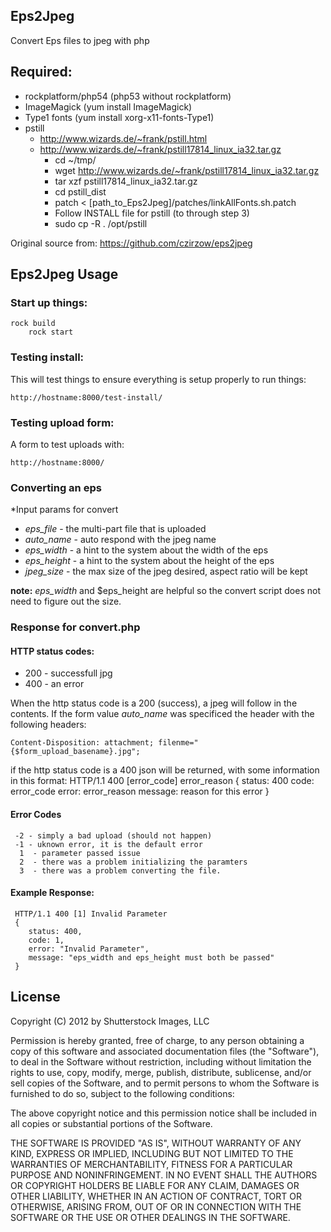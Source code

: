 ## Eps2Jpeg

Convert Eps files to jpeg with php

## Required: 
 * rockplatform/php54 (php53 without rockplatform)
 * ImageMagick (yum install ImageMagick)
 * Type1 fonts (yum install xorg-x11-fonts-Type1)
 * pstill 
   * http://www.wizards.de/~frank/pstill.html
   * http://www.wizards.de/~frank/pstill17814_linux_ia32.tar.gz
	 * cd ~/tmp/
	 * wget http://www.wizards.de/~frank/pstill17814_linux_ia32.tar.gz
	 * tar xzf pstill17814_linux_ia32.tar.gz 
	 * cd pstill_dist
	 * patch < [path_to_Eps2Jpeg]/patches/linkAllFonts.sh.patch
	 * Follow INSTALL file for pstill (to through step 3)
	 * sudo cp -R . /opt/pstill


Original source from: https://github.com/czirzow/eps2jpeg


## Eps2Jpeg Usage

### Start up things:
    rock build
		rock start


### Testing install:
This will test things to ensure everything is setup properly to run things:

    http://hostname:8000/test-install/

### Testing upload form:
A form to test uploads with:

    http://hostname:8000/

### Converting an eps

*Input params for convert

* *eps_file* - the multi-part file that is uploaded
* *auto_name* - auto respond with the jpeg name
* *eps_width* - a hint to the system about the width of the eps
* *eps_height* - a hint to the system about the height of the eps
* *jpeg_size* - the max size of the jpeg desired, aspect ratio will be kept

**note:** *eps_width* and $eps_height are helpful so the convert script does not need to figure out the size.


### Response for convert.php

#### HTTP status codes:

* 200 - successfull jpg
* 400 - an error

When the http status code is a 200 (success), a jpeg will follow in the contents. If the form value *auto_name* was specificed the header with the following headers:

    Content-Disposition: attachment; filenme="{$form_upload_basename}.jpg";


if the http status code is a 400 json will be returned, with some information in this format:
     HTTP/1.1 400 [error_code] error_reason
     {
        status: 400
        code: error_code
        error: error_reason
        message: reason for this error
     }

#### Error Codes

     -2 - simply a bad upload (should not happen)
     -1 - uknown error, it is the default error
      1  - parameter passed issue
      2  - there was a problem initializing the paramters
      3  - there was a problem converting the file.


#### Example Response:

     HTTP/1.1 400 [1] Invalid Parameter
     {
        status: 400,
        code: 1,
        error: "Invalid Parameter",
        message: "eps_width and eps_height must both be passed"
     }


## License

Copyright (C) 2012 by Shutterstock Images, LLC

Permission is hereby granted, free of charge, to any person obtaining a copy of this software and associated documentation files (the "Software"), to deal in the Software without restriction, including without limitation the rights to use, copy, modify, merge, publish, distribute, sublicense, and/or sell copies of the Software, and to permit persons to whom the Software is furnished to do so, subject to the following conditions:

The above copyright notice and this permission notice shall be included in all copies or substantial portions of the Software.

THE SOFTWARE IS PROVIDED "AS IS", WITHOUT WARRANTY OF ANY KIND, EXPRESS OR IMPLIED, INCLUDING BUT NOT LIMITED TO THE WARRANTIES OF MERCHANTABILITY, FITNESS FOR A PARTICULAR PURPOSE AND NONINFRINGEMENT. IN NO EVENT SHALL THE AUTHORS OR COPYRIGHT HOLDERS BE LIABLE FOR ANY CLAIM, DAMAGES OR OTHER LIABILITY, WHETHER IN AN ACTION OF CONTRACT, TORT OR OTHERWISE, ARISING FROM, OUT OF OR IN CONNECTION WITH THE SOFTWARE OR THE USE OR OTHER DEALINGS IN THE SOFTWARE.


